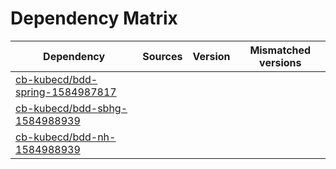 # Dependency Matrix

Dependency | Sources | Version | Mismatched versions
---------- | ------- | ------- | -------------------
[cb-kubecd/bdd-spring-1584987817](https://github.com/cb-kubecd/bdd-spring-1584987817.git) |  | []() | 
[cb-kubecd/bdd-sbhg-1584988939](https://github.com/cb-kubecd/bdd-sbhg-1584988939.git) |  | []() | 
[cb-kubecd/bdd-nh-1584988939](https://github.com/cb-kubecd/bdd-nh-1584988939.git) |  | []() | 

